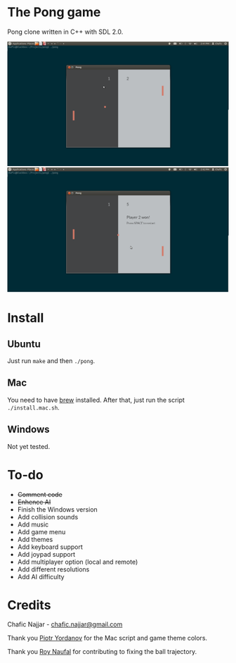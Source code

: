 The Pong game
=============

Pong clone written in C++ with SDL 2.0.

![Screenshot 1](./screenshots/Screenshot1.png)  ![Screenshot 2](./screenshots/Screenshot2.png)

Install
=======

## Ubuntu

Just run ``make`` and then ``./pong``.

## Mac

You need to have [brew](http://brew.sh/) installed.
After that, just run the script ``./install.mac.sh``.

## Windows

Not yet tested.

To-do
=====

+ ~~Comment code~~
+ ~~Enhence AI~~
+ Finish the Windows version
+ Add collision sounds
+ Add music
+ Add game menu
+ Add themes
+ Add keyboard support
+ Add joypad support
+ Add multiplayer option (local and remote)
+ Add different resolutions
+ Add AI difficulty

Credits
=======

Chafic Najjar - <chafic.najjar@gmail.com>

Thank you [Piotr Yordanov](https://github.com/tUrG0n) for the Mac script and game theme colors.

Thank you [Roy Naufal](https://github.com/roynaufal) for contributing to fixing the ball trajectory.
